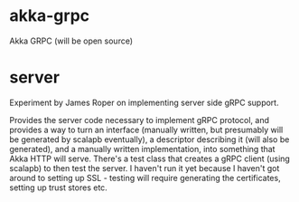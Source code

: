 # akka-grpc
Akka GRPC (will be open source)

# server

Experiment by James Roper on implementing server side gRPC support.

Provides the server code necessary to implement gRPC protocol, and provides a way to turn an interface (manually written, but presumably will be generated by scalapb eventually), a descriptor describing it (will also be generated), and a manually written implementation, into something that Akka HTTP will serve. There's a test class that creates a gRPC client (using scalapb) to then test the server. I haven't run it yet because I haven't got around to setting up SSL - testing will require generating the certificates, setting up trust stores etc.
